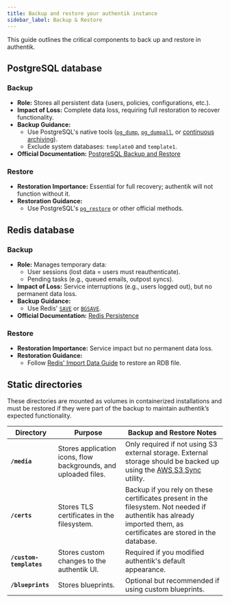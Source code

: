 ```yaml
---
title: Backup and restore your authentik instance
sidebar_label: Backup & Restore
---
```


This guide outlines the critical components to back up and restore in authentik.

## PostgreSQL database

### Backup

- **Role:** Stores all persistent data (users, policies, configurations, etc.).
- **Impact of Loss:** Complete data loss, requiring full restoration to recover functionality.
- **Backup Guidance:**
    - Use PostgreSQL's native tools ([`pg_dump`](https://www.postgresql.org/docs/current/app-pgdump.html), [`pg_dumpall`](https://www.postgresql.org/docs/current/app-pg-dumpall.html), or [continuous archiving](https://www.postgresql.org/docs/current/continuous-archiving.html)).
    - Exclude system databases: `template0` and `template1`.
- **Official Documentation:** [PostgreSQL Backup and Restore](https://www.postgresql.org/docs/current/backup.html)

### Restore

- **Restoration Importance:** Essential for full recovery; authentik will not function without it.
- **Restoration Guidance:**
    - Use PostgreSQL's [`pg_restore`](https://www.postgresql.org/docs/current/app-pgrestore.html) or other official methods.

## Redis database

### Backup

- **Role:** Manages temporary data:
    - User sessions (lost data = users must reauthenticate).
    - Pending tasks (e.g., queued emails, outpost syncs).
- **Impact of Loss:** Service interruptions (e.g., users logged out), but no permanent data loss.
- **Backup Guidance:**
    - Use Redis' [`SAVE`](https://redis.io/commands/save) or [`BGSAVE`](https://redis.io/commands/bgsave).
- **Official Documentation:** [Redis Persistence](https://redis.io/docs/management/persistence/)

### Restore

- **Restoration Importance:** Service impact but no permanent data loss.
- **Restoration Guidance:**
    - Follow [Redis' Import Data Guide](https://redis.io/learn/guides/import#restore-an-rdb-file) to restore an RDB file.

## Static directories

These directories are mounted as volumes in containerized installations and must be restored if they were part of the backup to maintain authentik’s expected functionality.

| Directory               | Purpose                                                         | Backup and Restore Notes                                                                                                                                                             |
| ----------------------- | --------------------------------------------------------------- | ------------------------------------------------------------------------------------------------------------------------------------------------------------------------------------ |
| **`/media`**            | Stores application icons, flow backgrounds, and uploaded files. | Only required if not using S3 external storage. External storage should be backed up using the [AWS S3 Sync](https://docs.aws.amazon.com/cli/latest/reference/s3/sync.html) utility. |
| **`/certs`**            | Stores TLS certificates in the filesystem.                      | Backup if you rely on these certificates present in the filesystem. Not needed if authentik has already imported them, as certificates are stored in the database.                  |
| **`/custom-templates`** | Stores custom changes to the authentik UI.                      | Required if you modified authentik's default appearance.                                                                                                                             |
| **`/blueprints`**       | Stores blueprints.                                              | Optional but recommended if using custom blueprints.                                                                                                                                 |
